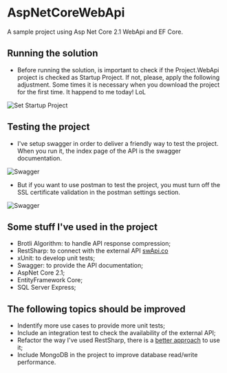 # AspNetCoreWebApi
A sample project using Asp Net Core 2.1 WebApi and EF Core.

## Running the solution

- Before running the solution, is important to check if the Project.WebApi project is checked as Startup Project. If not, please, apply the following adjustment. Some times it is necessary when you download the project for the first time. It happend to me today! LoL

![Set Startup Project](https://github.com/nmaia/AspNetCoreWebApi/blob/master/Docs/Images/setup-startup-project.png)

## Testing the project

- I've setup swagger in order to deliver a friendly way to test the project. When you run it, the index page of the API is the swagger documentation.

![Swagger](https://github.com/nmaia/AspNetCoreWebApi/blob/master/Docs/Images/Swagger.png)

- But if you want to use postman to test the project, you must turn off the SSL certificate validation in the postman settings section.

![Swagger](https://github.com/nmaia/AspNetCoreWebApi/blob/master/Docs/Images/postman.png)

## Some stuff I've used in the project

- Brotli Algorithm: to handle API response compression;
- RestSharp: to connect with the external API [swApi.co](https://swapi.co)
- xUnit: to develop unit tests;
- Swagger: to provide the API documentation;
- AspNet Core 2.1;
- EntityFramework Core;
- SQL Server Express;

## The following topics should be improved

- Indentify more use cases to provide more unit tests;
- Include an integration test to check the availability of the external API;
- Refactor the way I've used RestSharp, there is a [better approach](https://github.com/restsharp/RestSharp/wiki/Recommended-Usage) to use it;
- Include MongoDB in the project to improve database read/write performance.
